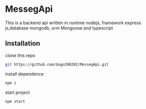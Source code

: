 # MessegApi

This is a backend api written in runtime nodejs, framework express js,database mongodb, orm Mongoose and
typescript

## Installation

clone this repo

```bash
git https://github.com/Gogo200202/MessegApi.git
```

install dependence

```bash
npm i
```

start project

```bash
npm start
```
